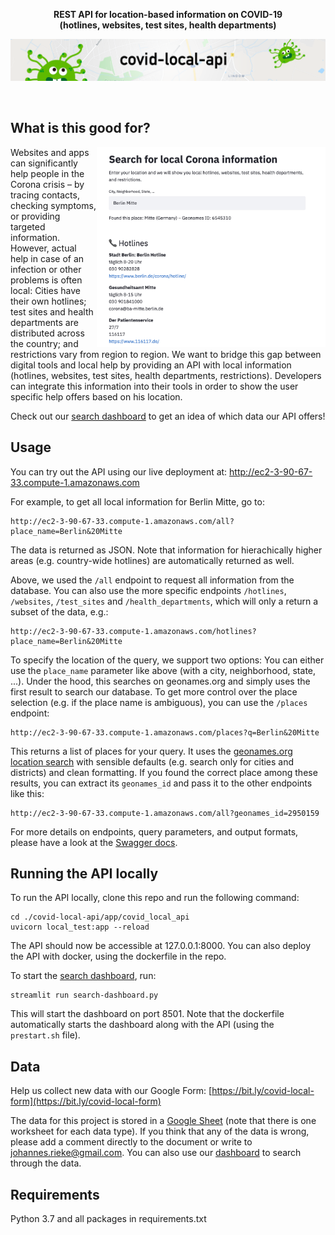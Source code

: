 <p align="center"><strong>REST API for location-based information on COVID-19<br>(hotlines, websites, test sites, health departments)</strong></p>

![](docs/images/github-banner.png)

<br>

## What is this good for?

<img align="right" href="http://ec2-3-90-67-33.compute-1.amazonaws.com:8600" src="docs/images/dashboard.png" alt="" height="320"/>

Websites and apps can significantly help people in the Corona crisis – by tracing contacts, checking symptoms, or providing targeted information. However, actual help in case of an infection or other problems is often local: Cities have their own hotlines; test sites and health departments are distributed across the country; and restrictions vary from region to region. We want to bridge this gap between digital tools and local help by providing an API with local information (hotlines, websites, test sites, health departments, restrictions). Developers can integrate this information into their tools in order to show the user specific help offers based on his location. 

Check out our [search dashboard](http://ec2-3-90-67-33.compute-1.amazonaws.com:8600) to get an idea of which data our API offers!


## Usage

You can try out the API using our live deployment at: 
http://ec2-3-90-67-33.compute-1.amazonaws.com

For example, to get all local information for Berlin Mitte, go to:

    http://ec2-3-90-67-33.compute-1.amazonaws.com/all?place_name=Berlin&20Mitte

The data is returned as JSON. Note that information for hierachically higher areas 
(e.g. country-wide hotlines) are automatically returned as well. 

Above, we used the `/all` endpoint to request all information from the database. You can 
also use the more specific endpoints `/hotlines`, `/websites`, `/test_sites` and 
`/health_departments`, which will only a return a subset of the data, e.g.:

    http://ec2-3-90-67-33.compute-1.amazonaws.com/hotlines?place_name=Berlin&20Mitte

To specify the location of the query, we support two options: You can either use the 
`place_name` parameter like above (with a city, neighborhood, state, ...). Under the 
hood, this searches on geonames.org and simply uses the first result to search our 
database. To get more control over the place selection (e.g. if the place name is 
ambiguous), you can use the `/places` endpoint:

    http://ec2-3-90-67-33.compute-1.amazonaws.com/places?q=Berlin&20Mitte

This returns a list of places for your query. It uses the 
[geonames.org location search](http://www.geonames.org/export/geonames-search.html) 
with sensible defaults (e.g. search only for cities and districts) and clean 
formatting. If you found the correct place among these results, you can extract its 
`geonames_id` and pass it to the other endpoints like this:

    http://ec2-3-90-67-33.compute-1.amazonaws.com/all?geonames_id=2950159

For more details on endpoints, query parameters, and output formats, please have a 
look at the [Swagger docs](http://ec2-3-90-67-33.compute-1.amazonaws.com/docs).


## Running the API locally

To run the API locally, clone this repo and run the following command:

    cd ./covid-local-api/app/covid_local_api
    uvicorn local_test:app --reload

The API should now be accessible at 127.0.0.1:8000. You can also deploy the API with 
docker, using the dockerfile in the repo. 

To start the [search dashboard](http://ec2-3-90-67-33.compute-1.amazonaws.com:8600), 
run:

    streamlit run search-dashboard.py

This will start the dashboard on port 8501. Note that the dockerfile automatically 
starts the dashboard along with the API (using the `prestart.sh` file). 


## Data

Help us collect new data with our Google Form: 
[https://bit.ly/covid-local-form](https://bit.ly/covid-local-form)

The data for this project is stored in a 
[Google Sheet](https://docs.google.com/spreadsheets/d/1AXadba5Si7WbJkfqQ4bN67cbP93oniR-J6uN0_Av958/edit?usp=sharing) 
(note that there is one worksheet for each data type). If you think that any of the 
data is wrong, please add a comment directly to the document or write to 
johannes.rieke@gmail.com. You can also use our 
[dashboard](http://ec2-3-90-67-33.compute-1.amazonaws.com:8600) to search through the 
data. 


## Requirements

Python 3.7 and all packages in requirements.txt


